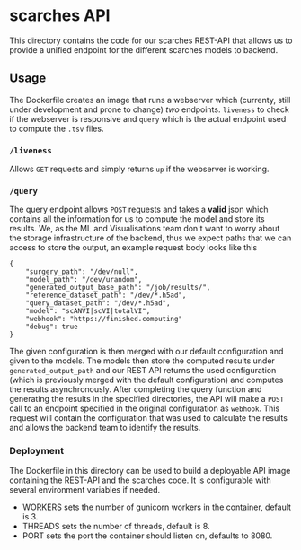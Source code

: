 # scarches API

This directory contains the code for our scarches REST-API that allows us to
provide a unified endpoint for the different scarches models to backend.

## Usage
The Dockerfile creates an image that runs a webserver which (currenty, still under
development and prone to change) *two* endpoints. `liveness` to check if the webserver is 
responsive and `query` which is the actual endpoint used to compute the `.tsv` files.

### `/liveness`
Allows `GET` requests and simply returns `up` if the webserver is working.

### `/query`
The query endpoint allows `POST` requests and takes a **valid** json which contains 
all the information for us to compute the model and store its results. We, as the ML and 
Visualisations team don't want to worry about the storage infrastructure of the backend, thus we 
expect paths that we can access to store the output, an example request body looks like this
```
{
    "surgery_path": "/dev/null",
    "model_path": "/dev/urandom",
    "generated_output_base_path": "/job/results/",
    "reference_dataset_path": "/dev/*.h5ad",
    "query_dataset_path": "/dev/*.h5ad",
    "model": "scANVI|scVI|totalVI",
    "webhook": "https://finished.computing"
    "debug": true
}
```
The given configuration is then merged with our default configuration and given to the 
models. The models then store the computed results under `generated_output_path` and 
our REST API returns the used configuration (which is previously merged with the default configuration) and computes the results asynchronously. After completing the 
query function and generating the results in the specified directories, the API will make a `POST` call 
to an endpoint specified in the original configuration as `webhook`. This request will contain 
the configuration that was used to calculate the results and allows the backend team to identify the results.

### Deployment
The Dockerfile in this directory can be used to build a deployable API image containing
the REST-API and the scarches code. It is configurable with several environment variables if needed.
- WORKERS sets the number of gunicorn workers in the container, default is 3.
- THREADS sets the number of threads, default is 8.
- PORT sets the port the container should listen on, defaults to 8080.